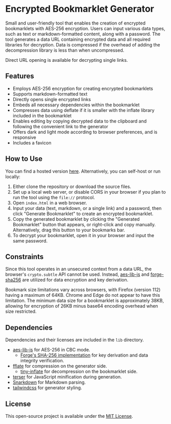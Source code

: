 # Encrypted Bookmarklet Generator

Small and user-friendly tool that enables the creation of encrypted bookmarklets with AES-256 encryption. Users can input various data types, such as text or markdown-formatted content, along with a password. The tool generates a data URL containing encrypted data and all required libraries for decryption. Data is compressed if the overhead of adding the decompression library is less than when uncompressed.

Direct URL opening is available for decrypting single links.

## Features

- Employs AES-256 encryption for creating encrypted bookmarklets
- Supports markdown-formatted text
- Directly opens single encrypted links
- Embeds all necessary dependencies within the bookmarklet
- Compresses data using deflate if it is smaller with the inflate library included in the bookmarklet
- Enables editing by copying decrypted data to the clipboard and following the convenient link to the generator
- Offers dark and light mode according to browser preferences, and is responsive
- Includes a favicon

## How to Use

You can find a hosted version [here](https://wunderlich.pw/bookmarklet-generator/). Alternatively, you can self-host or run locally:

1. Either clone the repository or download the source files.
2. Set up a local web server, or disable CORS in your browser if you plan to run the tool using the `file://` protocol.
3. Open `index.html` in a web browser.
4. Input your data (text, markdown, or a single link) and a password, then click "Generate Bookmarklet" to create an encrypted bookmarklet.
5. Copy the generated bookmarklet by clicking the "Generated Bookmarklet" button that appears, or right-click and copy manually. Alternatively, drag this button to your bookmarks bar.
6. To decrypt your bookmarklet, open it in your browser and input the same password.

## Constraints

Since this tool operates in an unsecured context from a data URL, the browser's ``crypto.subtle`` API cannot be used. Instead, [aes-lib-js](https://github.com/kyleruss/aes-lib-js) and [forge-sha256](https://github.com/brillout/forge-sha256) are utilized for data encryption and key derivation.

Bookmark size limitations vary across browsers, with Firefox (version 112) having a maximum of 64KB. Chrome and Edge do not appear to have this limitation. The minimum data size for a bookmarklet is approximately 38KB, allowing for encryption of 26KB minus base64 encoding overhead when size restricted.

## Dependencies

Dependencies and their licenses are included in the ``lib`` directory.

- [aes-lib-js](https://github.com/kyleruss/aes-lib-js) for AES-256 in CBC mode.
  - [Forge's SHA-256 implementation](https://github.com/brillout/forge-sha256) for key derivation and data integrity verification.
- [fflate](https://github.com/101arrowz/fflate) for compression on the generator side.
  - [tiny-inflate](https://github.com/foliojs/tiny-inflate) for decompression on the bookmarklet side.
- [terser](https://github.com/terser/terser) for JavaScript minification during generation.
- [Snarkdown](https://github.com/developit/snarkdown) for Markdown parsing.
- [tailwindcss](https://github.com/tailwindlabs/tailwindcss) for generator styling.

## License

This open-source project is available under the [MIT License](LICENSE).
